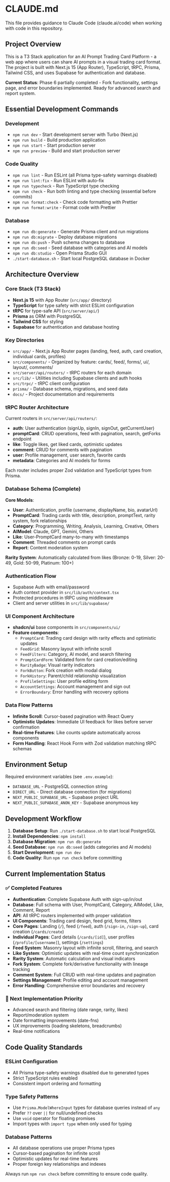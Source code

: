 # CLAUDE.md

This file provides guidance to Claude Code (claude.ai/code) when working with code in this repository.

## Project Overview

This is a T3 Stack application for an AI Prompt Trading Card Platform - a web app where users can share AI prompts in a visual trading card format. The project is built with Next.js 15 (App Router), TypeScript, tRPC, Prisma, Tailwind CSS, and uses Supabase for authentication and database.

**Current Status**: Phase 6 partially completed - Fork functionality, settings page, and error boundaries implemented. Ready for advanced search and report system.

## Essential Development Commands

### Development

- `npm run dev` - Start development server with Turbo (Next.js)
- `npm run build` - Build production application
- `npm run start` - Start production server
- `npm run preview` - Build and start production server

### Code Quality

- `npm run lint` - Run ESLint (all Prisma type-safety warnings disabled)
- `npm run lint:fix` - Run ESLint with auto-fix
- `npm run typecheck` - Run TypeScript type checking
- `npm run check` - Run both linting and type checking (essential before commits)
- `npm run format:check` - Check code formatting with Prettier
- `npm run format:write` - Format code with Prettier

### Database

- `npm run db:generate` - Generate Prisma client and run migrations
- `npm run db:migrate` - Deploy database migrations
- `npm run db:push` - Push schema changes to database
- `npm run db:seed` - Seed database with categories and AI models
- `npm run db:studio` - Open Prisma Studio GUI
- `./start-database.sh` - Start local PostgreSQL database in Docker

## Architecture Overview

### Core Stack (T3 Stack)

- **Next.js 15** with App Router (`src/app/` directory)
- **TypeScript** for type safety with strict ESLint configuration
- **tRPC** for type-safe API (`src/server/api/`)
- **Prisma** as ORM with PostgreSQL
- **Tailwind CSS** for styling
- **Supabase** for authentication and database hosting

### Key Directories

- `src/app/` - Next.js App Router pages (landing, feed, auth, card creation, individual cards, profiles)
- `src/components/` - Organized by feature: cards/, feed/, forms/, ui/, layout/, comments/
- `src/server/api/routers/` - tRPC routers for each domain
- `src/lib/` - Utilities including Supabase clients and auth hooks
- `src/trpc/` - tRPC client configuration
- `prisma/` - Database schema, migrations, and seed data
- `docs/` - Project documentation and requirements

### tRPC Router Architecture

Current routers in `src/server/api/routers/`:

- **auth**: User authentication (signUp, signIn, signOut, getCurrentUser)
- **promptCard**: CRUD operations, feed with pagination, search, getForks endpoint
- **like**: Toggle likes, get liked cards, optimistic updates
- **comment**: CRUD for comments with pagination
- **user**: Profile management, user search, favorite cards
- **metadata**: Categories and AI models for forms

Each router includes proper Zod validation and TypeScript types from Prisma.

### Database Schema (Complete)

**Core Models**:

- **User**: Authentication, profile (username, displayName, bio, avatarUrl)
- **PromptCard**: Trading cards with title, description, promptText, rarity system, fork relationships
- **Category**: Programming, Writing, Analysis, Learning, Creative, Others  
- **AIModel**: Claude, GPT, Gemini, Others
- **Like**: User-PromptCard many-to-many with timestamps
- **Comment**: Threaded comments on prompt cards
- **Report**: Content moderation system

**Rarity System**: Automatically calculated from likes (Bronze: 0-19, Silver: 20-49, Gold: 50-99, Platinum: 100+)

### Authentication Flow

- Supabase Auth with email/password
- Auth context provider in `src/lib/auth/context.tsx`
- Protected procedures in tRPC using middleware
- Client and server utilities in `src/lib/supabase/`

### UI Component Architecture

- **shadcn/ui** base components in `src/components/ui/`
- **Feature components**:
  - `PromptCard`: Trading card design with rarity effects and optimistic updates
  - `FeedGrid`: Masonry layout with infinite scroll
  - `FeedFilters`: Category, AI model, and search filtering
  - `PromptCardForm`: Validated form for card creation/editing
  - `RarityBadge`: Visual rarity indicators
  - `ForkButton`: Fork creation with modal dialog
  - `ForkHistory`: Parent/child relationship visualization
  - `ProfileSettings`: User profile editing form
  - `AccountSettings`: Account management and sign out
  - `ErrorBoundary`: Error handling with recovery options

### Data Flow Patterns

- **Infinite Scroll**: Cursor-based pagination with React Query
- **Optimistic Updates**: Immediate UI feedback for likes before server confirmation
- **Real-time Features**: Like counts update automatically across components
- **Form Handling**: React Hook Form with Zod validation matching tRPC schemas

## Environment Setup

Required environment variables (see `.env.example`):

- `DATABASE_URL` - PostgreSQL connection string
- `DIRECT_URL` - Direct database connection (for migrations)
- `NEXT_PUBLIC_SUPABASE_URL` - Supabase project URL
- `NEXT_PUBLIC_SUPABASE_ANON_KEY` - Supabase anonymous key

## Development Workflow

1. **Database Setup**: Run `./start-database.sh` to start local PostgreSQL
2. **Install Dependencies**: `npm install`
3. **Database Migration**: `npm run db:generate`
4. **Seed Database**: `npm run db:seed` (adds categories and AI models)
5. **Start Development**: `npm run dev`
6. **Code Quality**: Run `npm run check` before committing

## Current Implementation Status

### ✅ Completed Features

- **Authentication**: Complete Supabase Auth with sign-up/in/out
- **Database**: Full schema with User, PromptCard, Category, AIModel, Like, Comment, Report
- **API**: All tRPC routers implemented with proper validation
- **UI Components**: Trading card design, feed grid, forms, filters
- **Core Pages**: Landing (`/`), feed (`/feed`), auth (`/sign-in`, `/sign-up`), card creation (`/cards/create`)
- **Individual Pages**: Card details (`/cards/[id]`), user profiles (`/profile/[username]`), settings (`/settings`)
- **Feed System**: Masonry layout with infinite scroll, filtering, and search
- **Like System**: Optimistic updates with real-time count synchronization
- **Rarity System**: Automatic calculation and visual indicators
- **Fork System**: Complete fork/derivative functionality with lineage tracking
- **Comment System**: Full CRUD with real-time updates and pagination
- **Settings Management**: Profile editing and account management
- **Error Handling**: Comprehensive error boundaries and recovery

### 🔄 Next Implementation Priority

- Advanced search and filtering (date range, rarity, likes)
- Report/moderation system
- Date formatting improvements (date-fns)
- UX improvements (loading skeletons, breadcrumbs)
- Real-time notifications

## Code Quality Standards

### ESLint Configuration

- All Prisma type-safety warnings disabled due to generated types
- Strict TypeScript rules enabled
- Consistent import ordering and formatting

### Type Safety Patterns

- Use `Prisma.ModelWhereInput` types for database queries instead of `any`
- Prefer `??` over `||` for null/undefined checks
- Use `void` operator for floating promises
- Import types with `import type` when only used for typing

### Database Patterns

- All database operations use proper Prisma types
- Cursor-based pagination for infinite scroll
- Optimistic updates for real-time features
- Proper foreign key relationships and indexes

Always run `npm run check` before committing to ensure code quality.
